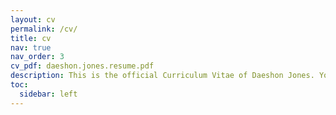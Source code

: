 ```yaml
---
layout: cv
permalink: /cv/
title: cv
nav: true
nav_order: 3
cv_pdf: daeshon.jones.resume.pdf
description: This is the official Curriculum Vitae of Daeshon Jones. You can download the pdf of my cv in the top right section of this page.
toc:
  sidebar: left
---
```

